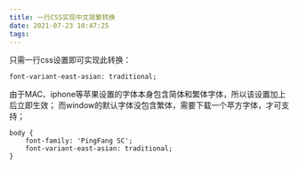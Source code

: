 ```yaml
---
title: 一行CSS实现中文简繁转换
date: 2021-07-23 10:47:25
tags:
---
```


只需一行css设置即可实现此转换：
```
font-variant-east-asian: traditional;
```
由于MAC、iphone等苹果设置的字体本身包含简体和繁体字体，所以该设置加上后立即生效；
而window的默认字体没包含繁体，需要下载一个苹方字体，才可支持；

```
body {
    font-family: 'PingFang SC';
    font-variant-east-asian: traditional;
}
```
